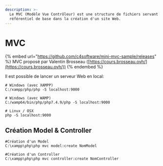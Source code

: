 ```yaml
---
description: >-
  Le MVC (Modèle Vue Contrôleur) est une structure de fichiers servant de
  référentiel de base dans la création d'un site Web.
---
```


# MVC

{% embed url="https://github.com/c4software/mini-mvc-sample/releases" %}
MVC proposé par Valentin Brosseau ([https://cours.brosseau.ovh/](https://cours.brosseau.ovh/))
{% endembed %}

Il est possible de lancer un serveur Web en local:

```shell
# Windows (avec XAMPP)
C:/xampp/php/php -S localhost:9000

# Windows (avec WAMP)
C:/wamp64/bin/php/php7.4.9/php -S localhost:9000

# Linux / OSX
php -S localhost:9000
```

## Création Model & Controller

```shell
#Création d'un Model
C:\xampp\php\php mvc model:create NomModel

#Création d'un Controller
C:\xampp\php\php mvc controller:create NomController
```
